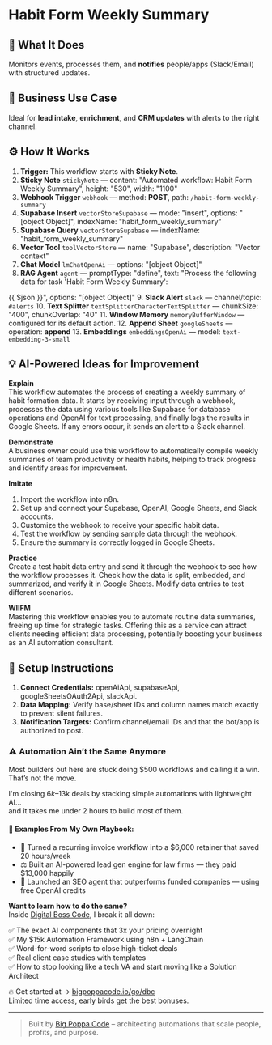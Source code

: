 # Habit Form Weekly Summary
  ## 🚀 What It Does
  Monitors events, processes them, and **notifies** people/apps (Slack/Email) with structured updates.
  
  ## 💼 Business Use Case
  Ideal for **lead intake**, **enrichment**, and **CRM updates** with alerts to the right channel.
  
  ## ⚙️ How It Works
  1. **Trigger:** This workflow starts with **Sticky Note**.
  2. **Sticky Note** `stickyNote` — content: "Automated workflow: Habit Form Weekly Summary", height: "530", width: "1100"
3. **Webhook Trigger** `webhook` — method: **POST**, path: `/habit-form-weekly-summary`
4. **Supabase Insert** `vectorStoreSupabase` — mode: "insert", options: "[object Object]", indexName: "habit_form_weekly_summary"
5. **Supabase Query** `vectorStoreSupabase` — indexName: "habit_form_weekly_summary"
6. **Vector Tool** `toolVectorStore` — name: "Supabase", description: "Vector context"
7. **Chat Model** `lmChatOpenAi` — options: "[object Object]"
8. **RAG Agent** `agent` — promptType: "define", text: "Process the following data for task 'Habit Form Weekly Summary':

{{ $json }}", options: "[object Object]"
9. **Slack Alert** `slack` — channel/topic: `#alerts`
10. **Text Splitter** `textSplitterCharacterTextSplitter` — chunkSize: "400", chunkOverlap: "40"
11. **Window Memory** `memoryBufferWindow` — configured for its default action.
12. **Append Sheet** `googleSheets` — operation: **append**
13. **Embeddings** `embeddingsOpenAi` — model: `text-embedding-3-small`
  
  ## 💡 AI-Powered Ideas for Improvement
  **Explain**  
This workflow automates the process of creating a weekly summary of habit formation data. It starts by receiving input through a webhook, processes the data using various tools like Supabase for database operations and OpenAI for text processing, and finally logs the results in Google Sheets. If any errors occur, it sends an alert to a Slack channel.

**Demonstrate**  
A business owner could use this workflow to automatically compile weekly summaries of team productivity or health habits, helping to track progress and identify areas for improvement.

**Imitate**  
1. Import the workflow into n8n.  
2. Set up and connect your Supabase, OpenAI, Google Sheets, and Slack accounts.  
3. Customize the webhook to receive your specific habit data.  
4. Test the workflow by sending sample data through the webhook.  
5. Ensure the summary is correctly logged in Google Sheets.

**Practice**  
Create a test habit data entry and send it through the webhook to see how the workflow processes it. Check how the data is split, embedded, and summarized, and verify it in Google Sheets. Modify data entries to test different scenarios.

**WIIFM**  
Mastering this workflow enables you to automate routine data summaries, freeing up time for strategic tasks. Offering this as a service can attract clients needing efficient data processing, potentially boosting your business as an AI automation consultant.
  
  ## 🔧 Setup Instructions
  1. **Connect Credentials:** openAiApi, supabaseApi, googleSheetsOAuth2Api, slackApi.
2. **Data Mapping:** Verify base/sheet IDs and column names match exactly to prevent silent failures.
3. **Notification Targets:** Confirm channel/email IDs and that the bot/app is authorized to post.
  
### ⚠️ Automation Ain’t the Same Anymore

Most builders out here are stuck doing $500 workflows and calling it a win.  
That’s not the move.  

I'm closing $6k–$13k deals by stacking simple automations with lightweight AI...  
and it takes me under 2 hours to build most of them.

#### 🧠 Examples From My Own Playbook:
- 🔁 Turned a recurring invoice workflow into a $6,000 retainer that saved 20 hours/week  
- ⚖️ Built an AI-powered lead gen engine for law firms — they paid $13,000 happily  
- 🚀 Launched an SEO agent that outperforms funded companies — using free OpenAI credits  

**Want to learn how to do the same?**  
Inside [Digital Boss Code](https://bigpoppacode.io/go/dbc), I break it all down:

✅ The exact AI components that 3x your pricing overnight  
✅ My $15k Automation Framework using n8n + LangChain  
✅ Word-for-word scripts to close high-ticket deals  
✅ Real client case studies with templates  
✅ How to stop looking like a tech VA and start moving like a Solution Architect  

🔥 Get started at → [bigpoppacode.io/go/dbc](https://bigpoppacode.io/go/dbc)  
Limited time access, early birds get the best bonuses.

---
> Built by [Big Poppa Code](https://bigpoppacode.io) – architecting automations that scale people, profits, and purpose.
  